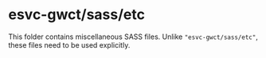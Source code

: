 # esvc-gwct/sass/etc

This folder contains miscellaneous SASS files. Unlike `"esvc-gwct/sass/etc"`, these files
need to be used explicitly.
